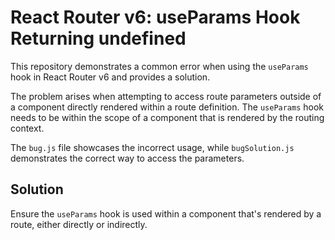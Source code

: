 # React Router v6: useParams Hook Returning undefined

This repository demonstrates a common error when using the `useParams` hook in React Router v6 and provides a solution.

The problem arises when attempting to access route parameters outside of a component directly rendered within a route definition.  The `useParams` hook needs to be within the scope of a component that is rendered by the routing context.

The `bug.js` file showcases the incorrect usage, while `bugSolution.js` demonstrates the correct way to access the parameters.

## Solution

Ensure the `useParams` hook is used within a component that's rendered by a route, either directly or indirectly.